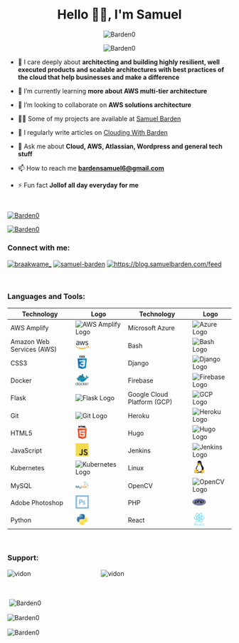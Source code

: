 <h1 align="center">Hello 👋🏿, I'm Samuel</h1>

<p align="center"> <img src="https://readme-typing-svg.herokuapp.com?font=Fira+Code&pause=1000&center=true&width=435&lines=AWS+Solutions+Architect;Atlassian+Developer;Wordpress+Developer" alt="Barden0" /> </p>

<p align="center"> <img src="https://komarev.com/ghpvc/?username=barden0&label=Profile%20views&color=0e75b6&style=flat" alt="Barden0" /> </p>


- 🔭 I care deeply about **architecting and building highly resilient, well executed products and scalable architectures with best practices of the cloud that help businesses and make a difference**

- 🌱 I’m currently learning **more about AWS multi-tier architecture**

- 👯 I’m looking to collaborate on **AWS solutions architecture**

- 👨‍💻 Some of my projects are available at [Samuel Barden](https://samuelbarden.com/works)

- 📝 I regularly write articles on [Clouding With Barden](https://blog.samuelbarden.com)

- 💬 Ask me about **Cloud, AWS, Atlassian, Wordpress and general tech stuff**

- 📫 How to reach me **bardensamuel6@gmail.com**

- ⚡ Fun fact **Jollof all day everyday for me**

<br>
<p align="left"> <a href="https://github.com/ryo-ma/github-profile-trophy"><img src="https://github-profile-trophy.vercel.app/?username=barden0" alt="Barden0" /></a> </p>

<p align="left"> <a href="https://github.com/ryo-ma/github-profile-trophy"><img src="https://github-profile-trophy.vercel.app/?username=Barden0&row=4&column=4" alt="Barden0" /></a> </p>






<h3 align="left">Connect with me:</h3>
<p align="left">
<a href="https://twitter.com/braakwame_" target="blank"><img align="center" src="https://raw.githubusercontent.com/rahuldkjain/github-profile-readme-generator/master/src/images/icons/Social/twitter.svg" alt="braakwame_" height="30" width="40" /></a>
<a href="https://linkedin.com/in/samuel-barden" target="blank"><img align="center" src="https://raw.githubusercontent.com/rahuldkjain/github-profile-readme-generator/master/src/images/icons/Social/linked-in-alt.svg" alt="samuel-barden" height="30" width="40" /></a>
<a href="/https://blog.samuelbarden.com/feed" target="blank"><img align="center" src="https://raw.githubusercontent.com/rahuldkjain/github-profile-readme-generator/master/src/images/icons/Social/rss.svg" alt="https://blog.samuelbarden.com/feed" height="30" width="40" /></a>
</p>


<br>
<h3 align="left">Languages and Tools:</h3>

| Technology  | Logo  | Technology  | Logo  |
|-------------|-------|-------------|-------|
| AWS Amplify | <img src="https://docs.amplify.aws/assets/logo-dark.svg" alt="AWS Amplify Logo" width="30" height="30"/> | Microsoft Azure | <img src="https://www.vectorlogo.zone/logos/microsoft_azure/microsoft_azure-icon.svg" alt="Azure Logo" width="30" height="30"/> |
| Amazon Web Services (AWS) | <img src="https://raw.githubusercontent.com/devicons/devicon/master/icons/amazonwebservices/amazonwebservices-original-wordmark.svg" alt="AWS Logo" width="30" height="30"/> | Bash | <img src="https://www.vectorlogo.zone/logos/gnu_bash/gnu_bash-icon.svg" alt="Bash Logo" width="30" height="30"/> |
| CSS3 | <img src="https://raw.githubusercontent.com/devicons/devicon/master/icons/css3/css3-original-wordmark.svg" alt="CSS3 Logo" width="30" height="30"/> | Django | <img src="https://cdn.worldvectorlogo.com/logos/django.svg" alt="Django Logo" width="30" height="30"/> |
| Docker | <img src="https://raw.githubusercontent.com/devicons/devicon/master/icons/docker/docker-original-wordmark.svg" alt="Docker Logo" width="30" height="30"/> | Firebase | <img src="https://www.vectorlogo.zone/logos/firebase/firebase-icon.svg" alt="Firebase Logo" width="30" height="30"/> |
| Flask | <img src="https://www.vectorlogo.zone/logos/pocoo_flask/pocoo_flask-icon.svg" alt="Flask Logo" width="30" height="30"/> | Google Cloud Platform (GCP) | <img src="https://www.vectorlogo.zone/logos/google_cloud/google_cloud-icon.svg" alt="GCP Logo" width="30" height="30"/> |
| Git | <img src="https://www.vectorlogo.zone/logos/git-scm/git-scm-icon.svg" alt="Git Logo" width="30" height="30"/> | Heroku | <img src="https://www.vectorlogo.zone/logos/heroku/heroku-icon.svg" alt="Heroku Logo" width="30" height="30"/> |
| HTML5 | <img src="https://raw.githubusercontent.com/devicons/devicon/master/icons/html5/html5-original-wordmark.svg" alt="HTML5 Logo" width="30" height="30"/> | Hugo | <img src="https://api.iconify.design/logos-hugo.svg" alt="Hugo Logo" width="30" height="30"/> |
| JavaScript | <img src="https://raw.githubusercontent.com/devicons/devicon/master/icons/javascript/javascript-original.svg" alt="JavaScript Logo" width="30" height="30"/> | Jenkins | <img src="https://www.vectorlogo.zone/logos/jenkins/jenkins-icon.svg" alt="Jenkins Logo" width="30" height="30"/> |
| Kubernetes | <img src="https://www.vectorlogo.zone/logos/kubernetes/kubernetes-icon.svg" alt="Kubernetes Logo" width="30" height="30"/> | Linux | <img src="https://raw.githubusercontent.com/devicons/devicon/master/icons/linux/linux-original.svg" alt="Linux Logo" width="30" height="30"/> |
| MySQL | <img src="https://raw.githubusercontent.com/devicons/devicon/master/icons/mysql/mysql-original-wordmark.svg" alt="MySQL Logo" width="30" height="30"/> | OpenCV | <img src="https://www.vectorlogo.zone/logos/opencv/opencv-icon.svg" alt="OpenCV Logo" width="30" height="30"/> |
| Adobe Photoshop | <img src="https://raw.githubusercontent.com/devicons/devicon/master/icons/photoshop/photoshop-line.svg" alt="Photoshop Logo" width="30" height="30"/> | PHP | <img src="https://raw.githubusercontent.com/devicons/devicon/master/icons/php/php-original.svg" alt="PHP Logo" width="30" height="30"/> |
| Python | <img src="https://raw.githubusercontent.com/devicons/devicon/master/icons/python/python-original.svg" alt="Python Logo" width="30" height="30"/> | React | <img src="https://raw.githubusercontent.com/devicons/devicon/master/icons/react/react-original-wordmark.svg" alt="React Logo" width="30" height="30"/> |






<br>
<h3 align="left">Support:</h3>
<p><a href="https://www.buymeacoffee.com/vidon"> <img align="left" src="https://cdn.buymeacoffee.com/buttons/v2/default-yellow.png" height="50" width="210" alt="vidon" /></a><a href="https://ko-fi.com/vidon"> <img align="left" src="https://cdn.ko-fi.com/cdn/kofi3.png?v=3" height="50" width="210" alt="vidon" /></a></p><br><br>


<br>
<p>&nbsp;<img align="center" src="https://github-readme-stats.vercel.app/api?username=Barden0&theme=vue-dark&show_icons=true&hide_border=true&count_private=true" alt="Barden0" /></p>


<p><img align="center" src="https://github-readme-streak-stats.herokuapp.com/?user=Barden0&theme=vue-dark&hide_border=true" alt="Barden0" /></p

<p><img align="center" src="https://github-readme-stats.vercel.app/api/top-langs/?username=Barden0&theme=vue-dark&show_icons=true&hide_border=true&layout=compact" alt="Barden0" /></p



